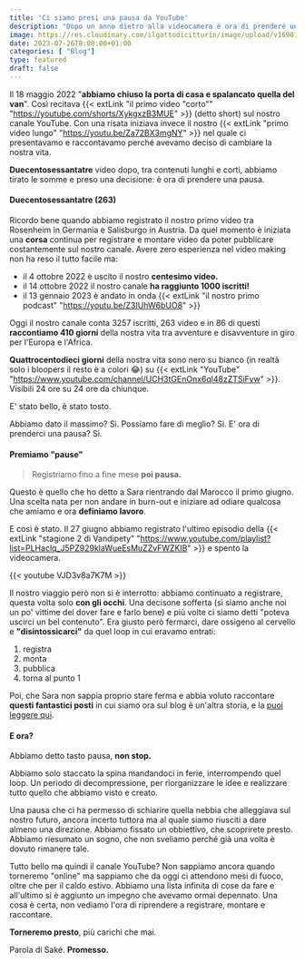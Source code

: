 ```yaml
---
title: 'Ci siamo presi una pausa da YouTube'
description: "Dopo un anno dietro alla videocamera è ora di prendere una pausa. Cosa ne sarà del nostro canale YouTube?" 
image: https://res.cloudinary.com/ilgattodicitturin/image/upload/v1690130756/Articoli/Blog/youtube-pausa_bpphs4.png
date: 2023-07-26T8:00:00+01:00
categories: [ "Blog"]
type: featured
draft: false
---
```


Il 18 maggio 2022 "**abbiamo chiuso la porta di casa e spalancato quella del van**". 
Così recitava {{< extLink "il primo video \"corto\"" "https://youtube.com/shorts/XykgxzB3MUE" >}} (detto short) sul nostro canale YouTube. 
Con una risata iniziava invece il nostro {{< extLink "primo video lungo" "https://youtu.be/Za72BX3mgNY" >}} nel quale ci presentavamo e raccontavamo perché avevamo deciso di cambiare la nostra vita.

**Duecentosessantatre** video dopo, tra contenuti lunghi e corti, abbiamo tirato le somme e preso una decisione: è ora di prendere una pausa.

#### Duecentosessantatre (263)
Ricordo bene quando abbiamo registrato il nostro primo video tra Rosenheim in Germania e Salisburgo in Austria. 
Da quel momento è iniziata una **corsa** continua per registrare e montare video da poter pubblicare costantemente sul nostro canale. Avere zero esperienza nel video making non ha reso il tutto facile ma:

- il 4 ottobre 2022 è uscito il nostro **centesimo video.**
- il 14 ottobre 2022 il nostro canale **ha raggiunto 1000 iscritti!**
- il 13 gennaio 2023 è andato in onda {{< extLink "il nostro primo podcast" "https://youtu.be/Z3IUhW6bUO8" >}}

Oggi il nostro canale conta 3257 iscritti, 263 video e in 86 di questi **raccontiamo 410 giorni** della nostra vita tra avventure e disavventure in giro per l'Europa e l'Africa.

**Quattrocentodieci giorni** della nostra vita sono nero su bianco (in realtà solo i bloopers il resto è a colori 😂) su {{< extLink "YouTube" "https://www.youtube.com/channel/UCH3tGEnOnx6ql48zZTSiFvw" >}}. Visibili 24 ore su 24 ore da chiunque.

E' stato bello, è stato tosto. 

Abbiamo dato il massimo? Sì. 
Possiamo fare di meglio? Sì. 
E' ora di prenderci una pausa? Sì.

#### Premiamo "pause"
> Registriamo fino a fine mese **poi pausa.** 

Questo è quello che ho detto a Sara rientrando dal Marocco il primo giugno. Una scelta nata per non andare in burn-out e iniziare ad odiare qualcosa che amiamo e ora **definiamo lavoro**.

E così è stato. Il 27 giugno abbiamo registrato l'ultimo episodio della {{< extLink "stagione 2 di Vandipety" "https://www.youtube.com/playlist?list=PLHaclq_J5PZ929klaWueEsMuZZvFWZKIB" >}} e spento la videocamera. 

{{< youtube VJD3v8a7K7M >}}

Il nostro viaggio però non si è interrotto: abbiamo continuato a registrare, questa volta solo **con gli occhi**. 
Una decisone sofferta (sì siamo anche noi un po' vittime del dover fare e farlo bene) e più volte ci siamo detti "poteva uscirci un bel contenuto".
Era giusto però fermarci, dare ossigeno al cervello e **"disintossicarci"** da quel loop in cui eravamo entrati:
1. registra
2. monta
3. pubblica
4. torna al punto 1

Poi, che Sara non sappia proprio stare ferma e abbia voluto raccontare **questi fantastici posti** in cui siamo ora sul blog è un'altra storia, e la [puoi leggere qui](/blog/l-ariege-in-camper-tour-di-9-giorni-in-una-regione-francese-meravigliosa).


#### E ora?
Abbiamo detto tasto pausa, **non stop.**

Abbiamo solo staccato la spina mandandoci in ferie, interrompendo quel loop. 
Un periodo di decompressione, per riorganizzare le idee e realizzare tutto quello che abbiamo visto e creato. 

Una pausa che ci ha permesso di schiarire quella nebbia che alleggiava sul nostro futuro, ancora incerto tuttora ma al quale siamo riusciti a dare almeno una direzione. 
Abbiamo fissato un obbiettivo, che scoprirete presto.
Abbiamo riesumato un sogno, che non sveliamo perché già una volta è dovuto rimanere tale. 


<!-- E' ancora incerto ma quest'anno in giro per il mondo ci ha permesso di capire molto e  -->
Tutto bello ma quindi il canale YouTube?
Non sappiamo ancora quando torneremo "online" ma sappiamo che da oggi ci attendono mesi di fuoco, oltre che per il caldo estivo. 
Abbiamo una lista infinita di cose da fare e all'ultimo si è aggiunto un impegno che avevamo ormai depennato. 
Una cosa è certa, non vediamo l'ora di riprendere a registrare, montare e raccontare. 

**Torneremo presto**, più carichi che mai.

Parola di Saké. **Promesso.**
